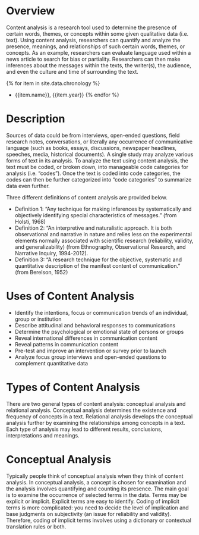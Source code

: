 

# Overview

Content analysis is a research tool used to determine the presence of certain words, themes, or concepts within some given qualitative data (i.e. text). Using content analysis, researchers can quantify and analyze the presence, meanings, and relationships of such certain words, themes, or concepts. As an example, researchers can evaluate language used within a news article to search for bias or partiality. Researchers can then make inferences about the messages within the texts, the writer(s), the audience, and even the culture and time of surrounding the text.

{% for item in site.data.chronology %} 
- {{item.name}}, {{item.year}} 
{% endfor %}

# Description

Sources of data could be from interviews, open-ended questions, field research notes, conversations, or literally any occurrence of communicative language (such as books, essays, discussions, newspaper headlines, speeches, media, historical documents). A single study may analyze various forms of text in its analysis. To analyze the text using content analysis, the text must be coded, or broken down, into manageable code categories for analysis (i.e. “codes”). Once the text is coded into code categories, the codes can then be further categorized into “code categories” to summarize data even further.

Three different definitions of content analysis are provided below.

- Definition 1: “Any technique for making inferences by systematically and objectively identifying special characteristics of messages.” (from Holsti, 1968)
- Definition 2: “An interpretive and naturalistic approach. It is both observational and narrative in nature and relies less on the experimental elements normally associated with scientific research (reliability, validity, and generalizability) (from Ethnography, Observational Research, and Narrative Inquiry, 1994-2012).
- Definition 3: “A research technique for the objective, systematic and quantitative description of the manifest content of communication.” (from Berelson, 1952)

# Uses of Content Analysis

- Identify the intentions, focus or communication trends of an individual, group or institution
- Describe attitudinal and behavioral responses to communications
- Determine the psychological or emotional state of persons or groups
- Reveal international differences in communication content
- Reveal patterns in communication content
- Pre-test and improve an intervention or survey prior to launch
- Analyze focus group interviews and open-ended questions to complement quantitative data

# Types of Content Analysis

There are two general types of content analysis: conceptual analysis and relational analysis. Conceptual analysis determines the existence and frequency of concepts in a text. Relational analysis develops the conceptual analysis further by examining the relationships among concepts in a text. Each type of analysis may lead to different results, conclusions, interpretations and meanings.

# Conceptual Analysis

Typically people think of conceptual analysis when they think of content analysis. In conceptual analysis, a concept is chosen for examination and the analysis involves quantifying and counting its presence. The main goal is to examine the occurrence of selected terms in the data. Terms may be explicit or implicit. Explicit terms are easy to identify. Coding of implicit terms is more complicated: you need to decide the level of implication and base judgments on subjectivity (an issue for reliability and validity). Therefore, coding of implicit terms involves using a dictionary or contextual translation rules or both.
